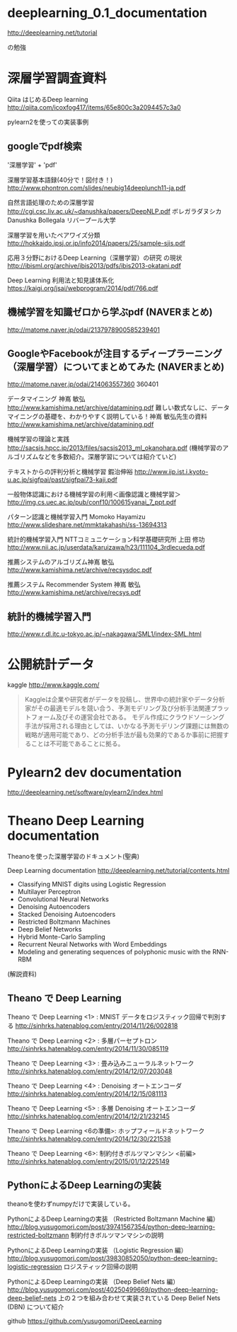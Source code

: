 # deeplearning_0.1_documentation

http://deeplearning.net/tutorial

の勉強


# 深層学習調査資料

Qiita はじめるDeep learning
http://qiita.com/icoxfog417/items/65e800c3a2094457c3a0

pylearn2を使っての実装事例

## googleでpdf検索
'深層学習' + 'pdf'

深層学習基本語録(40分で！図付き！)
http://www.phontron.com/slides/neubig14deeplunch11-ja.pdf

自然言語処理のための深層学習
http://cgi.csc.liv.ac.uk/~danushka/papers/DeepNLP.pdf
ボレガラダヌシカ Danushka Bollegala リバープール大学

深層学習を用いたペアワイズ分類
http://hokkaido.ipsj.or.jp/info2014/papers/25/sample-sjis.pdf

応用３分野におけるDeep Learning（深層学習）の研究
の現状
http://ibisml.org/archive/ibis2013/pdfs/ibis2013-okatani.pdf

Deep Learning 利用法と知見䛾体系化
https://kaigi.org/jsai/webprogram/2014/pdf/766.pdf


## 機械学習を知識ゼロから学ぶpdf (NAVERまとめ)
http://matome.naver.jp/odai/2137978900585239401


## GoogleやFacebookが注目するディープラーニング（深層学習）についてまとめてみた (NAVERまとめ)
http://matome.naver.jp/odai/214063557360 360401


データマイニング 神嶌 敏弘
http://www.kamishima.net/archive/datamining.pdf
難しい数式なしに、データマイニングの基礎を、わかりやすく説明している！神嶌 敏弘先生の資料
http://www.kamishima.net/archive/datamining.pdf

機械学習の理論と実践
http://sacsis.hpcc.jp/2013/files/sacsis2013_ml_okanohara.pdf
(機械学習のアルゴリズムなどを多数紹介。深層学習については紹介ていど)

テキストからの評判分析と機械学習 鍜治伸裕
http://www.iip.ist.i.kyoto-u.ac.jp/sigfpai/past/sigfpai73-kaji.pdf

一般物体認識における機械学習の利用＜画像認識と機械学習＞
http://img.cs.uec.ac.jp/pub/conf10/100615yanai_7_ppt.pdf

パターン認識と機械学習入門 Momoko Hayamizu
http://www.slideshare.net/mmktakahashi/ss-13694313

統計的機械学習入門 NTTコミュニケーション科学基礎研究所 上田 修功
http://www.nii.ac.jp/userdata/karuizawa/h23/111104_3rdlecueda.pdf

推薦システムのアルゴリズム神嶌 敏弘
http://www.kamishima.net/archive/recsysdoc.pdf

推薦システム Recommender System 神嶌 敏弘
http://www.kamishima.net/archive/recsys.pdf



## 統計的機械学習入門
http://www.r.dl.itc.u-tokyo.ac.jp/~nakagawa/SML1/index-SML.html

# 公開統計データ

kaggle
http://www.kaggle.com/
>Kaggleは企業や研究者がデータを投稿し、世界中の統計家やデータ分析家がその最適モデルを競い合う、予測モデリング及び分析手法関連プラットフォーム及びその運営会社である。 モデル作成にクラウドソーシング手法が採用される理由としては、いかなる予測モデリング課題には無数の戦略が適用可能であり、どの分析手法が最も効果的であるか事前に把握することは不可能であることに拠る。

# Pylearn2 dev documentation
http://deeplearning.net/software/pylearn2/index.html

# Theano Deep Learning documentation

Theanoを使った深層学習のドキュメント(聖典)

Deep Learning documentation
http://deeplearning.net/tutorial/contents.html

 - Classifying MNIST digits using Logistic Regression
 - Multilayer Perceptron 
 - Convolutional Neural Networks 
 - Denoising Autoencoders 
 - Stacked Denoising Autoencoders 
 - Restricted Boltzmann Machines 
 - Deep Belief Networks
 - Hybrid Monte-Carlo Sampling
 - Recurrent Neural Networks with Word Embeddings
 - Modeling and generating sequences of polyphonic music with the RNN-RBM

(解説資料)

## Theano で Deep Learning

Theano で Deep Learning <1> : MNIST データをロジスティック回帰で判別する
http://sinhrks.hatenablog.com/entry/2014/11/26/002818

Theano で Deep Learning <2> : 多層パーセプトロン
http://sinhrks.hatenablog.com/entry/2014/11/30/085119

Theano で Deep Learning <3> : 畳み込みニューラルネットワーク
http://sinhrks.hatenablog.com/entry/2014/12/07/203048

Theano で Deep Learning <4> : Denoising オートエンコーダ
http://sinhrks.hatenablog.com/entry/2014/12/15/081113

Theano で Deep Learning <5> : 多層 Denoising オートエンコーダ
http://sinhrks.hatenablog.com/entry/2014/12/21/232145

Theano で Deep Learning <6の準備>: ホップフィールドネットワーク
http://sinhrks.hatenablog.com/entry/2014/12/30/221538

Theano で Deep Learning <6>: 制約付きボルツマンマシン <前編>
http://sinhrks.hatenablog.com/entry/2015/01/12/225149

## PythonによるDeep Learningの実装

theanoを使わずnumpyだけで実装している。

PythonによるDeep Learningの実装 （Restricted Boltzmann Machine 編）
http://blog.yusugomori.com/post/39741567354/python-deep-learning-restricted-boltzmann
制約付きボルツマンマシンの説明

PythonによるDeep Learningの実装 （Logistic Regression 編）
http://blog.yusugomori.com/post/39830852050/python-deep-learning-logistic-regression
ロジスティック回帰の説明

PythonによるDeep Learningの実装 （Deep Belief Nets 編）
http://blog.yusugomori.com/post/40250499669/python-deep-learning-deep-belief-nets
上の２つを組み合わせて実装されている Deep Belief Nets (DBN) について紹介

github
https://github.com/yusugomori/DeepLearning